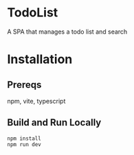 # TodoList

A SPA that manages a todo list and search

# Installation

## Prereqs

npm, vite, typescript

## Build and Run Locally

    npm install
    npm run dev